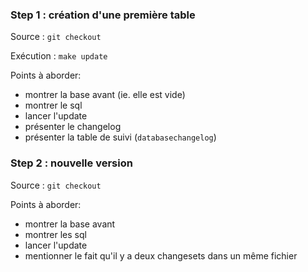 ### Step 1 : création d'une première table

Source :
`git checkout`

Exécution :
`make update`

Points à aborder:

* montrer la base avant (ie. elle est vide)
* montrer le sql
* lancer l'update
* présenter le changelog
* présenter la table de suivi (`databasechangelog`)


### Step 2 : nouvelle version

Source :
`git checkout`

Points à aborder:

* montrer la base avant
* montrer les sql
* lancer l'update
* mentionner le fait qu'il y a deux changesets dans un même fichier
